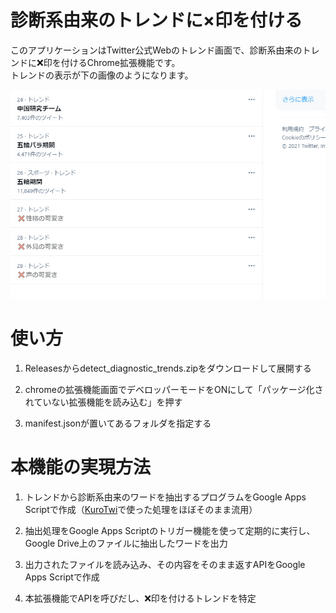 # 診断系由来のトレンドに×印を付ける
このアプリケーションはTwitter公式Webのトレンド画面で、診断系由来のトレンドに❌印を付けるChrome拡張機能です。  
トレンドの表示が下の画像のようになります。  
  
![detect_diagnostic_trends_ss](https://raw.githubusercontent.com/oken1/images/master/detect_diagnostic_trends_readme/detect_diagnostic_trends_ss.png)
  
# 使い方
1. Releasesからdetect_diagnostic_trends.zipをダウンロードして展開する  

2. chromeの拡張機能画面でデベロッパーモードをONにして「パッケージ化されていない拡張機能を読み込む」を押す  

3. manifest.jsonが置いてあるフォルダを指定する  
  
# 本機能の実現方法
1. トレンドから診断系由来のワードを抽出するプログラムをGoogle Apps Scriptで作成（[KuroTwi](https://github.com/oken1/kurotwi)で使った処理をほぼそのまま流用）  

2. 抽出処理をGoogle Apps Scriptのトリガー機能を使って定期的に実行し、Google Drive上のファイルに抽出したワードを出力  

3. 出力されたファイルを読み込み、その内容をそのまま返すAPIをGoogle Apps Scriptで作成  

4. 本拡張機能でAPIを呼びだし、❌印を付けるトレンドを特定  
